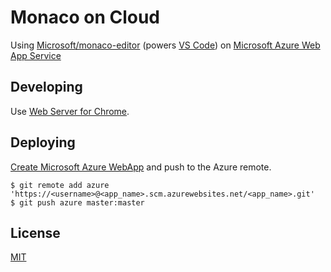 # Monaco on Cloud
Using [Microsoft/monaco\-editor](https://github.com/Microsoft/monaco-editor) (powers [VS Code](https://code.visualstudio.com/)) on [Microsoft Azure Web App Service](https://azure.microsoft.com/ja-jp/services/app-service/web/)

## Developing
Use [Web Server for Chrome](https://chrome.google.com/webstore/detail/web-server-for-chrome/ofhbbkphhbklhfoeikjpcbhemlocgigb/related?hl=en).

## Deploying
[Create Microsoft Azure WebApp](https://docs.microsoft.com/ja-jp/azure/app-service/app-service-web-get-started-html#create-a-web-app) and push to the Azure remote.

```
$ git remote add azure 'https://<username>@<app_name>.scm.azurewebsites.net/<app_name>.git'
$ git push azure master:master
```

## License
[MIT](LICENSE.md)
